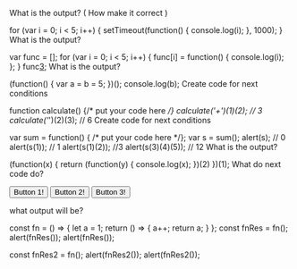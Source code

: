 What is the output? ( How make it correct )

for (var i = 0; i < 5; i++) {
  setTimeout(function() {
    console.log(i);
  }, 1000);
}
What is the output?

var func = [];
for (var i = 0; i < 5; i++) {
  func[i] = function() {
    console.log(i);
  };
}
func[3]();
What is the output?

(function() {
  var a = b = 5;
})();
console.log(b);
Create code for next conditions

function calculate() {/* put your code here */}
calculate('+')(1)(2); // 3
calculate('*')(2)(3); // 6
Create code for next conditions

var sum = function() { /* put your code here */};
var s = sum();
alert(s); // 0
alert(s(1)); // 1
alert(s(1)(2)); //3
alert(s(3)(4)(5)); // 12
What is the output?

(function(x) {
    return (function(y) {
        console.log(x);
    })(2)
})(1);
What do next code do?

<button id="btn-0">Button 1!</button>
<button id="btn-1">Button 2!</button>
<button id="btn-2">Button 3!</button>
<script type="text/javascript">
    var prizes = ['A Unicorn!', 'A Hug!', 'Fresh Laundry!'];
    for (var btnNum = 0; btnNum < prizes.length; btnNum++) {
        // for each of our buttons, when the user clicks it...
        document.getElementById('btn-' + btnNum).onclick = function() {
            // tell her what she's won!
            alert(prizes[btnNum]);
        };
    }
</script>
what output will be?

const fn = () => {
 let a = 1;
 return () => {
   a++;
   return a;
 }
};
const fnRes = fn();
alert(fnRes());
alert(fnRes());

const fnRes2 = fn();
alert(fnRes2());
alert(fnRes2());
